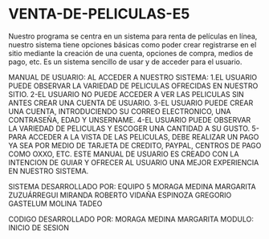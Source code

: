 # VENTA-DE-PELICULAS-E5
Nuestro programa se centra en un sistema para renta de películas en línea, nuestro sistema tiene opciones básicas como poder crear registrarse en el sitio mediante la creación de una cuenta, opciones de compra, medios de pago, etc. Es un sistema sencillo de usar y de acceder para el usuario.  

MANUAL DE USUARIO: 
AL ACCEDER A NUESTRO SISTEMA: 
1.EL USUARIO PUEDE OBSERVAR LA VARIEDAD DE PELICULAS OFRECIDAS EN NUESTRO SITIO. 
2-EL USUARIO NO PUEDE ACCEDER A VER LAS PELICULAS SIN ANTES CREAR UNA CUENTA DE USUARIO. 
3-EL USUARIO PUEDE CREAR UNA CUENTA, INTRODUCIENDO SU CORREO ELECTRONICO, UNA CONTRASEÑA, EDAD Y UNSERNAME. 
4-EL USUARIO PUEDE OBSERVAR LA VARIEDAD DE PELICULAS Y ESCOGER UNA CANTIDAD A SU GUSTO. 
5-PARA ACCEDER A LA VISTA DE LAS PELICULAS, DEBE REALIZAR UN PAGO YA SEA POR MEDIO DE TARJETA DE CREDITO, PAYPAL, CENTROS DE PAGO COMO OXXO, ETC. 
ESTE MANUAL DE USUARIO ES CREADO CON LA INTENCION DE GUIAR Y OFRECER AL USUARIO UNA MEJOR EXPERIENCIA EN NUESTRO SISTEMA. 

SISTEMA DESARROLLADO POR: 
EQUIPO 5 
MORAGA MEDINA MARGARITA 
ZUZUÁRREGUI MIRANDA ROBERTO 
VIDAÑA ESPINOZA GREGORIO
GASTELUM MOLINA TADEO

CODIGO DESARROLLADO POR: 
MORAGA MEDINA MARGARITA
MODULO: INICIO DE SESION
